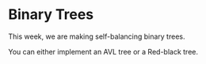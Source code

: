 Binary Trees
============

This week, we are making self-balancing binary trees.

You can either implement an AVL tree or a Red-black tree.
